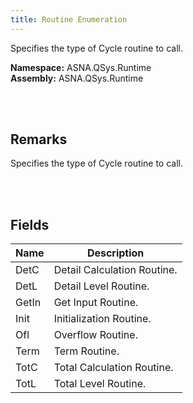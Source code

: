 ```yaml
---
title: Routine Enumeration
---
```


Specifies the type of Cycle routine to call.

**Namespace:** ASNA.QSys.Runtime <br/>
**Assembly:** ASNA.QSys.Runtime

<br>
<br>

## Remarks

Specifies the type of Cycle routine to call.

[//]: # ($$TODO: Complete the Remarks section.)

<br>
<br>

## Fields

| Name | Description
| --- | --- 
| DetC | Detail Calculation Routine.
| DetL | Detail Level Routine.
| GetIn | Get Input Routine.
| Init | Initialization  Routine.
| Ofl | Overflow Routine.
| Term | Term Routine.
| TotC | Total Calculation Routine.
| TotL | Total Level Routine.

<br>
<br>

